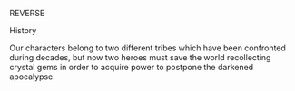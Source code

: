 REVERSE

History

Our characters belong to two different tribes which have been confronted during decades, but now two heroes must save the world recollecting crystal gems in order to acquire power to postpone the darkened apocalypse.


